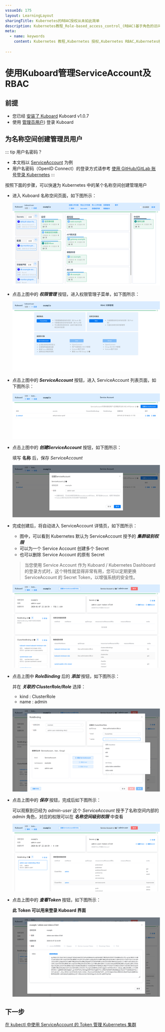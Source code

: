 ```yaml
---
vssueId: 175
layout: LearningLayout
sharingTitle: Kubernetes的RBAC授权从未如此简单
description: Kubernetes教程_Role-based_access_control_(RBAC)基于角色的访问控制_是Kubernetes中支持的一种授权方式。本文描述了如何使用Kuboard管理RBAC授权规则
meta:
  - name: keywords
    content: Kubernetes 教程,Kubernetes 授权,Kubernetes RBAC,Kubernetes权限,Service Account Permissions

---
```


# 使用Kuboard管理ServiceAccount及RBAC

<AdSenseTitle/>


## 前提

* 您已经 [安装了 Kuboard](/install/install-dashboard-upgrade.html) <Badge>Kuboard v1.0.7</Badge>
* 使用 [管理员用户](/install/install-dashboard.html#获取token)) 登录 Kuboard


## 为名称空间创建管理员用户

::: tip 用户名密码？
* 本文档以 [ServiceAccount](/learning/k8s-advanced/sec/sa-admin.html#user-accounts-vs-service-accounts) 为例
* 用户名密码（OpenID Connect）的登录方式请参考 [使用 GitHub/GitLab 账号登录 Kubernetes](/learning/k8s-advanced/sec/authenticate/install.html)
:::

<Course courseId="484058" />

按照下面的步骤，可以快速为 Kubernetes 中的某个名称空间创建管理用户

* 进入 Kuboard 名称空间页面，如下图所示：

  ![Kubernetes教程_ServiceAccount](./kuboard.assets/image-20200307233255088.png)

* 点击上图中的 ***权限管理*** 按钮，进入权限管理子菜单，如下图所示：

  ![Kubernetes教程_ServiceAccount](./kuboard.assets/image-20200307233423531.png)

* 点击上图中的 ***ServiceAccount*** 按钮，进入 ServiceAccount 列表页面，如下图所示：

  ![Kubernetes教程_ServiceAccount](./kuboard.assets/image-20200107220900840.png)

* 点击上图中的 ***创建ServiceAccount*** 按钮，如下图所示：

  填写 **名称** 后，保存 *ServiceAccount*

  ![Kubernetes教程_ServiceAccount](./kuboard.assets/image-20200107221016367.png)

* 完成创建后，将自动进入 ServiceAccount 详情页，如下图所示：

  * 图中，可以看到 Kubernetes 默认为 ServiceAccount 授予的 ***集群级别权限***
  * 可以为一个 Service Account 创建多个 Secret
  * 也可以删除 Service Account 的原有 Secret
  
  > 当您使用 Service Account 作为 Kuboard / Kubernetes Dashboard 的登录方式时，这个特性就显得非常有用，您可以定期更换 ServiceAccount 的 Secret Token，以增强系统的安全性。

  ![Kubernetes教程_ServiceAccount](./kuboard.assets/image-20200107221157156.png)

* 点击上图中 ***RoleBinding*** 后的 ***添加*** 按钮，如下图所示：

  并在 ***关联的 ClusterRole/Role*** 选择：

  * kind :  ClusterRole
  * name : admin

  ![Kubernetes教程_ServiceAccount](./kuboard.assets/image-20200107221411054.png)

* 点击上图中的 ***保存*** 按钮，完成后如下图所示：

  可以观察到已经为 *admin-user* 这个 *ServiceAccount* 授予了名称空间内部的 *admin* 角色，对应的权限可以在 ***名称空间级别权限*** 中查看

  ![Kubernetes教程_ServiceAccount](./kuboard.assets/image-20200107221703581.png)

* 点击上图中的 ***查看Token*** 按钮，如下图所示：

  **此 Token 可以用来登录 Kuboard 界面**

  ![Kubernetes教程_ServiceAccount](./kuboard.assets/image-20200107221910036.png)


## 下一步

[在 kubectl 中使用 ServiceAccount 的 Token 管理 Kubernetes 集群](/install/install-kubectl-sa.html)
